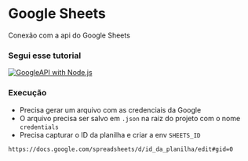# Google Sheets

Conexão com a api do Google Sheets

### Segui esse tutorial

[![GoogleAPI with Node.js](https://i.ytimg.com/an_webp/PFJNJQCU_lo/mqdefault_6s.webp?du=3000&sqp=CIDy0o0G&rs=AOn4CLA2fEWw9yX5muXlruPwh-3waf9l0w)](https://www.youtube.com/watch?v=PFJNJQCU_lo "Video Title")


### Execução
- Precisa gerar um arquivo com as credenciais da Google
- O arquivo precisa ser salvo em `.json` na raiz do projeto com o nome `credentials`
- Precisa capturar o ID da planilha e criar a env `SHEETS_ID`

```
https://docs.google.com/spreadsheets/d/id_da_planilha/edit#gid=0
```